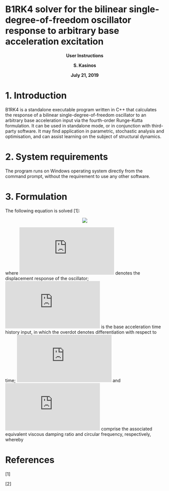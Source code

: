 # B1RK4 solver for the bilinear single-degree-of-freedom	oscillator response to arbitrary base acceleration excitation

<p align="center">
<b> User Instructions </b><br>
</p>

<p align="center">
<b> S. Kasinos </b><br>
</p>

<p align="center">
<b> July 21, 2019 </b><br>
</p>


# 1. Introduction

B1RK4 is a standalone executable program written in C++ that calculates the response of a bilinear single-degree-of-freedom oscillator to an arbitrary base acceleration input via the fourth-order Runge-Kutta formulation. It can be used in standalone mode, or in conjunction with third-party software. It may find application in parametric, stochastic analysis and optimisation, and can assist learning on the subject of structural dynamics.

# 2. System requirements
The program runs on Windows operating system directly from the command prompt, without the requirement to use any other software. 

# 3. Formulation

The following equation is solved [1]:

<p align="center">
<img src="https://latex.codecogs.com/gif.latex?%5Cddot%7Bu%7D%28t%29&plus;2%5C%2C%5Czeta%5Comega%5C%2C%5Cdot%7Bu%7D%28t%29&plus;%5Cpsi%5C%2C%5Comega%5E2u%28t%29&plus;a%281-%5Cpsi%29z%28t%29%3D-%5Cddot%7B%5Cxi%7D%28t%29%20%5C%2C%3B%20%5C%3B%5C%3B%5C%3B%20u%280%29%3D%20%7B%5Cdot%7Bu%7D%7D%280%29%3D0%20%5C%2C%2C">
</p>

where ![](https://latex.codecogs.com/svg.latex?%5Cinline%20u%28t%29) denotes the displacement response of the oscillator; ![](https://latex.codecogs.com/svg.latex?%5Cinline%20%5Cddot%7B%5Cxi%7D%28t%29) is the base acceleration time history input, in which the overdot denotes differentiation with respect to time; ![](https://latex.codecogs.com/gif.latex?%5Cinline%20%5Czeta) and ![](https://latex.codecogs.com/gif.latex?%5Cinline%20%5Comega%3D%5Csqrt%7Bk/m%7D) comprise the associated equivalent viscous damping ratio and circular frequency, respectively, whereby

# References

[1]

[2] 


